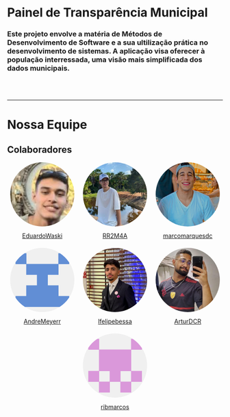 
# Painel de Transparência Municipal

<h3> Este projeto envolve a matéria de Métodos de Desenvolvimento de Software e a sua ultilização prática no desenvolvimento de sistemas. A aplicação visa oferecer à população interressada, uma visão mais simplificada dos dados municipais.</h3>

<br></br>
<hr></hr>

# Nossa Equipe

<style>
.img-redonda {
    border-radius: 50%;
    width: 150px;
    height: 150px;
    object-fit: cover;
    margin-bottom: 10px;
}
</style>

## Colaboradores

<div style="display: flex; flex-wrap: wrap; gap: 20px; justify-content: center;">

<div style="text-align: center;">
    <img src="colaboradores/eduardo_img.jpg" alt="EduardoWaski" class="img-redonda">
    <br>
    <a href="https://github.com/EduardoWaski">EduardoWaski</a>
</div>

<div style="text-align: center;">
    <img src="colaboradores/jose_img.jpg" alt="RR2M4A" class="img-redonda">
    <br>
    <a href="https://github.com/RR2M4A">RR2M4A</a>
</div>

<div style="text-align: center;">
    <img src="colaboradores/marco_img.png" alt="marcomarquesdc" class="img-redonda">
    <br>
    <a href="https://github.com/marcomarquesdc">marcomarquesdc</a>
</div>

<div style="text-align: center;">
    <img src="colaboradores/andre_img.png" alt="AndreMeyerr" class="img-redonda">
    <br>
    <a href="https://github.com/AndreMeyerr">AndreMeyerr</a>
</div>

<div style="text-align: center;">
    <img src="colaboradores/luis_img.jpg" alt="lfelipebessa" class="img-redonda">
    <br>
    <a href="https://github.com/lfelipebessa">lfelipebessa</a>
</div>

<div style="text-align: center;">
    <img src="colaboradores/artur_img.jpg" alt="ArturDCR" class="img-redonda">
    <br>
    <a href="https://github.com/ArturDCR">ArturDCR</a>
</div>

<div style="text-align: center;">
    <img src="colaboradores/marcos_img.png" alt="ribmarcos" class="img-redonda">
    <br>
    <a href="https://github.com/ribmarcos">ribmarcos</a>
</div>

</div>